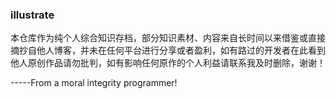 ### illustrate

本仓库作为纯个人综合知识存档，部分知识素材、内容来自长时间以来借鉴或直接摘抄自他人博客，并未在任何平台进行分享或者盈利，如有路过的开发者在此看到他人原创作品请勿批判，如有影响任何原作的个人利益请联系我及时删除，谢谢！

-----From a moral integrity programmer!